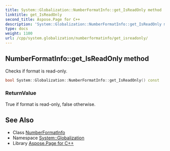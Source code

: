 ```yaml
---
title: System::Globalization::NumberFormatInfo::get_IsReadOnly method
linktitle: get_IsReadOnly
second_title: Aspose.Page for C++
description: 'System::Globalization::NumberFormatInfo::get_IsReadOnly method. Checks if format is read-only in C++.'
type: docs
weight: 1100
url: /cpp/system.globalization/numberformatinfo/get_isreadonly/
---
```

## NumberFormatInfo::get_IsReadOnly method


Checks if format is read-only.

```cpp
bool System::Globalization::NumberFormatInfo::get_IsReadOnly() const
```


### ReturnValue

True if format is read-only, false otherwise.

## See Also

* Class [NumberFormatInfo](../)
* Namespace [System::Globalization](../../)
* Library [Aspose.Page for C++](../../../)
